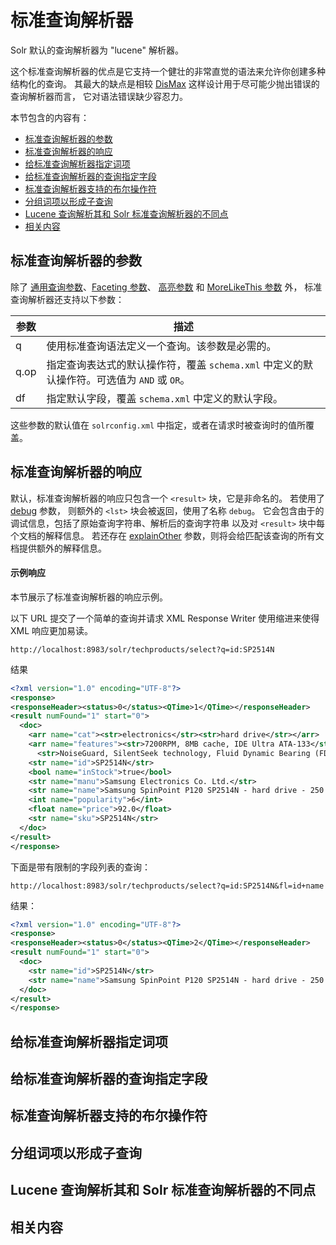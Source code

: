 # 标准查询解析器

Solr 默认的查询解析器为 "lucene" 解析器。

这个标准查询解析器的优点是它支持一个健壮的非常直觉的语法来允许你创建多种结构化的查询。
其最大的缺点是相较 [DisMax](./dismax.md) 这样设计用于尽可能少抛出错误的查询解析器而言，
它对语法错误缺少容忍力。

本节包含的内容有：

* [标准查询解析器的参数](#parameters)
* [标准查询解析器的响应](#response)
* [给标准查询解析器指定词项](#specify-terms)
* [给标准查询解析器的查询指定字段](#specify-fields)
* [标准查询解析器支持的布尔操作符](#boolean-operators)
* [分组词项以形成子查询](#grouping)
* [Lucene 查询解析其和 Solr 标准查询解析器的不同点](#difference)
* [相关内容](#related)

## <a name="parameters"></a>标准查询解析器的参数

除了 [通用查询参数](./common.md)、[Faceting 参数](../faceting.md)、
[高亮参数](../highlight/readme.md) 和 [MoreLikeThis 参数](../morelikethis.md) 外，
标准查询解析器还支持以下参数：

|参数  |描述                             |
|-----|---------------------------------|
|q    |使用标准查询语法定义一个查询。该参数是必需的。|
|q.op |指定查询表达式的默认操作符，覆盖 `schema.xml` 中定义的默认操作符。可选值为 `AND` 或 `OR`。 |
|df   |指定默认字段，覆盖 `schema.xml` 中定义的默认字段。|

这些参数的默认值在 `solrconfig.xml` 中指定，或者在请求时被查询时的值所覆盖。

## <a name="response"></a>标准查询解析器的响应

默认，标准查询解析器的响应只包含一个 `<result>` 块，它是非命名的。
若使用了 [debug](https://cwiki.apache.org/confluence/display/solr/Common+Query+Parameters#CommonQueryParameters-ThedebugParameter) 参数，
则额外的 `<lst>` 块会被返回，使用了名称 `debug`。
它会包含由于的调试信息，包括了原始查询字符串、解析后的查询字符串
以及对 `<result>` 块中每个文档的解释信息。
若还存在 [explainOther](https://cwiki.apache.org/confluence/display/solr/Common+Query+Parameters#CommonQueryParameters-TheexplainOtherParameter)
参数，则将会给匹配该查询的所有文档提供额外的解释信息。

#### 示例响应

本节展示了标准查询解析器的响应示例。

以下 URL 提交了一个简单的查询并请求 XML Response Writer 使用缩进来使得 XML 响应更加易读。

```
http://localhost:8983/solr/techproducts/select?q=id:SP2514N
```

结果

```xml
<?xml version="1.0" encoding="UTF-8"?>
<response>
<responseHeader><status>0</status><QTime>1</QTime></responseHeader>
<result numFound="1" start="0">
  <doc>
    <arr name="cat"><str>electronics</str><str>hard drive</str></arr>
    <arr name="features"><str>7200RPM, 8MB cache, IDE Ultra ATA-133</str>
      <str>NoiseGuard, SilentSeek technology, Fluid Dynamic Bearing (FDB) motor</str></arr>
    <str name="id">SP2514N</str>
    <bool name="inStock">true</bool>
    <str name="manu">Samsung Electronics Co. Ltd.</str>
    <str name="name">Samsung SpinPoint P120 SP2514N - hard drive - 250 GB - ATA-133</str>
    <int name="popularity">6</int>
    <float name="price">92.0</float>
    <str name="sku">SP2514N</str>
  </doc>
</result>
</response>
```

下面是带有限制的字段列表的查询：

```
http://localhost:8983/solr/techproducts/select?q=id:SP2514N&fl=id+name
```

结果：

```xml
<?xml version="1.0" encoding="UTF-8"?>
<response>
<responseHeader><status>0</status><QTime>2</QTime></responseHeader>
<result numFound="1" start="0">
  <doc>
    <str name="id">SP2514N</str>
    <str name="name">Samsung SpinPoint P120 SP2514N - hard drive - 250 GB - ATA-133</str>
  </doc>
</result>
</response>
```

## <a name="specify-terms"></a>给标准查询解析器指定词项
## <a name="specify-fields"></a>给标准查询解析器的查询指定字段
## <a name="boolean-operators"></a>标准查询解析器支持的布尔操作符
## <a name="grouping"></a>分组词项以形成子查询
## <a name="difference"></a>Lucene 查询解析其和 Solr 标准查询解析器的不同点
## <a name="related"></a>相关内容

